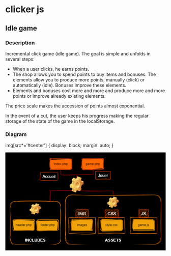 # clicker js
## Idle game

### Description

Incremental click game (idle game). The goal is simple and unfolds
in several steps:
-  When a user clicks, he earns points.
- The shop allows you to spend points to buy
items and bonuses.
The elements allow you to produce more points, manually (click) or automatically (idle). Bonuses improve these elements.
- Elements and bonuses cost more and more and produce more and more points or improve already existing elements.

The price scale makes the accession of points almost exponential. 

In the event of a cut, the user keeps his progress making the regular storage of the state of the game in the localStorage.

### Diagram

img[src*='#center'] {
    display: block;
    margin: auto;
}

  ![Diagram](https://github.com/nadia-hazem/clicker/blob/e0aa3d86a7b3328dcdf18edc65e37fd2f2997712/assets/img/diagram.png#center)
